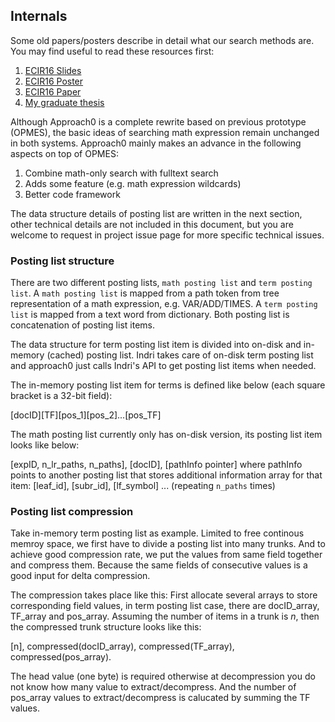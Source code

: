## Internals
Some old papers/posters describe in detail what our search
methods are. You may find useful to read these resources first:

1. [ECIR16 Slides](https://github.com/tkhost/tkhost.github.io/raw/master/opmes/ECIR16-OPMES-slides-handouts.pdf)
2. [ECIR16 Poster](https://github.com/tkhost/tkhost.github.io/raw/master/opmes/ECIR16-Wei-Poster-publish.pdf)
3. [ECIR16 Paper](https://github.com/tkhost/tkhost.github.io/blob/master/opmes/ecir2016.pdf)
4. [My graduate thesis](https://github.com/tkhost/tkhost.github.io/raw/master/opmes/thesis-ref.pdf)

Although Approach0 is a complete rewrite based on previous
prototype (OPMES), the basic ideas of searching math expression
remain unchanged in both systems. Approach0 mainly makes an advance
in the following aspects on top of OPMES:

1. Combine math-only search with fulltext search
2. Adds some feature (e.g. math expression wildcards)
3. Better code framework

The data structure details of posting list are written in the next section,
other technical details are not included in this document, but you are welcome to request in project issue page for more specific technical issues.

### Posting list structure
There are two different posting lists, `math posting list` and `term posting list`. A `math posting list` is mapped from a path token from tree representation of a math expression, e.g. VAR/ADD/TIMES. A `term posting list` is mapped from a text word from dictionary. Both posting list is concatenation of posting list items.

The data structure for term posting list item is divided into on-disk and in-memory (cached) posting list.
Indri takes care of on-disk term posting list and approach0 just calls Indri's API to get posting list items when needed.

The in-memory posting list item for terms is defined like below (each square bracket is a 32-bit field):

[docID][TF][pos_1][pos_2]...[pos_TF]

The math posting list currently only has on-disk version, its posting list item looks like below:

[expID, n_lr_paths, n_paths], [docID], [pathInfo pointer]
where pathInfo points to another posting list that stores additional information array for that item:
[leaf_id], [subr_id], [lf_symbol] ... (repeating `n_paths` times)

### Posting list compression
Take in-memory term posting list as example. Limited to free continous memroy space, we first have to divide a posting list into many trunks. And to achieve good compression rate, we put the values from same field together and compress them. Because the same fields of consecutive values is a good input for delta compression.

The compression takes place like this: First allocate several arrays to store corresponding field values, in term posting list case, there are docID_array, TF_array and pos_array. Assuming the number of items in a trunk is *n*, then the compressed trunk structure looks like this:

[n], compressed(docID_array), compressed(TF_array), compressed(pos_array).

The head value (one byte) is required otherwise at decompression you do not know how many value to extract/decompress. And the number of pos_array values to extract/decompress is calucated by summing the TF values.
